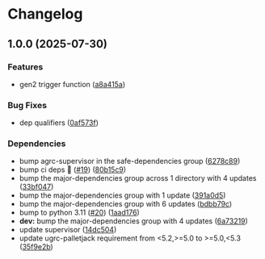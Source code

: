 # Changelog

## 1.0.0 (2025-07-30)


### Features

* gen2 trigger function ([a8a415a](https://github.com/agrc/skid/commit/a8a415a2d6f44b4be9b807498908b29d87aae976))


### Bug Fixes

* dep qualifiers ([0af573f](https://github.com/agrc/skid/commit/0af573f6315008d47db3e72861ba9bbcab63a7e4))


### Dependencies

* bump agrc-supervisor in the safe-dependencies group ([6278c89](https://github.com/agrc/skid/commit/6278c89b9ab9625551146258a0324fdb707f8594))
* bump ci deps 🌲 ([#19](https://github.com/agrc/skid/issues/19)) ([80b15c9](https://github.com/agrc/skid/commit/80b15c9ff5d2ddc30ac4716a85f31710ed1bc427))
* bump the major-dependencies group across 1 directory with 4 updates ([33bf047](https://github.com/agrc/skid/commit/33bf04702268f2fe759b2bdc91d2f4f39bf0d969))
* bump the major-dependencies group with 1 update ([391a0d5](https://github.com/agrc/skid/commit/391a0d5f6daaf16a51fcdcf5224adcb0b1272575))
* bump the major-dependencies group with 6 updates ([bdbb79c](https://github.com/agrc/skid/commit/bdbb79c576b15e7b840082766f6007ae91379b6e))
* bump to python 3.11 ([#20](https://github.com/agrc/skid/issues/20)) ([1aad176](https://github.com/agrc/skid/commit/1aad176f6ef28af6c3a4e15dd8a7694c6e923049))
* **dev:** bump the major-dependencies group with 4 updates ([6a73219](https://github.com/agrc/skid/commit/6a73219cc4aa7b1b1b204331a12e1b3ae63780b8))
* update supervisor ([14dc504](https://github.com/agrc/skid/commit/14dc504c164db958fe447d420f2f2cc745e107d6))
* update ugrc-palletjack requirement from &lt;5.2,&gt;=5.0 to &gt;=5.0,&lt;5.3 ([35f9e2b](https://github.com/agrc/skid/commit/35f9e2b7876ffcfc6a45f6f475ad3bb13852ee7a))
